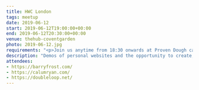 ```yaml
---
title: HWC London
tags: meetup
date: 2019-06-12
start: 2019-06-12T19:00:00+00:00
end: 2019-06-12T20:30:00+00:00
venue: thehub-coventgarden
photo: 2019-06-12.jpg
requirements: "<p>Join us anytime from 18:30 onwards at Proven Dough cafe below Hub by Premier Inn hotel in Covent Garden. The main event starts at 19:00. No need to check-in at the venue, just look out for <a href='http://ohhelloana.blog'>Ana</a>, <a href='https://calumryan.com'>Calum</a> or <a href='https://doubleloop.net'>Neil</a>, the organisers, usually sitting towards the back of the cafe.</p><p>There are a few different ways you can register for Homebrew Website Club London:</p>"
description: "Demos of personal websites and the opportunity to create, update or experiment on your personal website"
attendees:
- https://barryfrost.com/
- https://calumryan.com/
- https://doubleloop.net/
---
```

